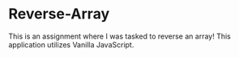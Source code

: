 # Reverse-Array
This is an assignment where I was tasked to reverse an array! This application utilizes Vanilla JavaScript.
